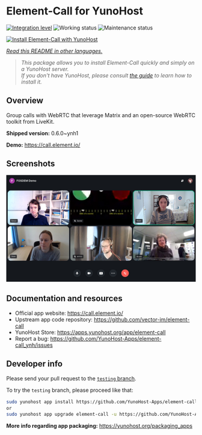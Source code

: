 <!--
N.B.: This README was automatically generated by <https://github.com/YunoHost/apps/tree/master/tools/readme_generator>
It shall NOT be edited by hand.
-->

# Element-Call for YunoHost

[![Integration level](https://dash.yunohost.org/integration/element-call.svg)](https://ci-apps.yunohost.org/ci/apps/element-call/) ![Working status](https://ci-apps.yunohost.org/ci/badges/element-call.status.svg) ![Maintenance status](https://ci-apps.yunohost.org/ci/badges/element-call.maintain.svg)

[![Install Element-Call with YunoHost](https://install-app.yunohost.org/install-with-yunohost.svg)](https://install-app.yunohost.org/?app=element-call)

*[Read this README in other languages.](./ALL_README.md)*

> *This package allows you to install Element-Call quickly and simply on a YunoHost server.*  
> *If you don't have YunoHost, please consult [the guide](https://yunohost.org/install) to learn how to install it.*

## Overview

Group calls with WebRTC that leverage Matrix and an open-source WebRTC toolkit from LiveKit.


**Shipped version:** 0.6.0~ynh1

**Demo:** <https://call.element.io/>

## Screenshots

![Screenshot of Element-Call](./doc/screenshots/screenshot.jpg)

## Documentation and resources

- Official app website: <https://call.element.io/>
- Upstream app code repository: <https://github.com/vector-im/element-call>
- YunoHost Store: <https://apps.yunohost.org/app/element-call>
- Report a bug: <https://github.com/YunoHost-Apps/element-call_ynh/issues>

## Developer info

Please send your pull request to the [`testing` branch](https://github.com/YunoHost-Apps/element-call_ynh/tree/testing).

To try the `testing` branch, please proceed like that:

```bash
sudo yunohost app install https://github.com/YunoHost-Apps/element-call_ynh/tree/testing --debug
or
sudo yunohost app upgrade element-call -u https://github.com/YunoHost-Apps/element-call_ynh/tree/testing --debug
```

**More info regarding app packaging:** <https://yunohost.org/packaging_apps>
